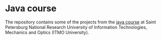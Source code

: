 # Java course
The repository contains some of the projects from the [java course](https://www.kgeorgiy.info/courses/prog-intro/homeworks.html#expressions-parsing) at Saint Petersburg National Research University of Information Technologies, Mechanics and Optics (ITMO University).
